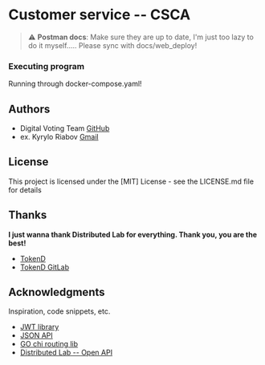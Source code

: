 # Customer service -- CSCA

> :warning: **Postman docs**: Make sure they are up to date, I'm just too lazy to do it myself..... Please sync with docs/web_deploy!

### Executing program

Running through docker-compose.yaml!

## Authors

* Digital Voting Team [GitHub](https://github.com/Digital-Voting-Team)
* ex. Kyrylo Riabov [Gmail](kyryl.ryabov@gmail.com)

## License

This project is licensed under the [MIT] License - see the LICENSE.md file for details

## Thanks 

**I just wanna thank Distributed Lab for everything. Thank you, you are the best!**

* [TokenD](https://tokend.io/)
* [TokenD GitLab](https://gitlab.com/tokend/)

## Acknowledgments

Inspiration, code snippets, etc.

* [JWT library](https://github.com/golang-jwt/jwt)
* [JSON API](https://jsonapi.org/)
* [GO chi routing lib](https://github.com/go-chi/chi)
* [Distributed Lab -- Open API](https://gitlab.com/tokend/openapi-go-generator)
